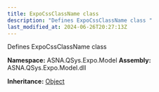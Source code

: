```yaml
---
title: ExpoCssClassName class
description: "Defines ExpoCssClassName class "
last_modified_at: 2024-06-26T20:27:13Z
---
```


Defines ExpoCssClassName class

**Namespace:** ASNA.QSys.Expo.Model
**Assembly:** ASNA.QSys.Expo.Model.dll

**Inheritance:** [Object](https://docs.microsoft.com/en-us/dotnet/api/system.object)
<br>
<br>
